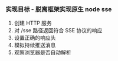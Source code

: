 ### 实现目标 - 脱离框架实现原生 node sse

1. 创建 HTTP 服务
2. 对 /sse 路径返回符合 SSE 协议的响应
3. 设置正确的响应头
4. 模拟持续推送消息
5. 观察浏览器是否自动解析
